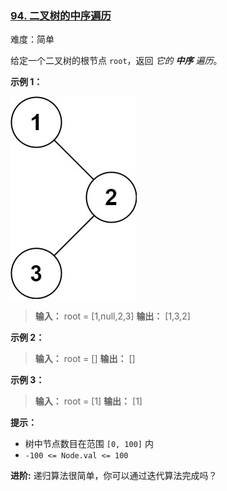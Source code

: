 ### [94\. 二叉树的中序遍历](https://leetcode.cn/problems/binary-tree-inorder-traversal/)

难度：简单

给定一个二叉树的根节点 `root`，返回 _它的 **中序** 遍历_。

**示例 1：**

![](./assets/img/Question0094.jpg)

> **输入：** root = [1,null,2,3]
> **输出：** [1,3,2]

**示例 2：**

> **输入：** root = []
> **输出：** []

**示例 3：**

> **输入：** root = [1]
> **输出：** [1]

**提示：**

- 树中节点数目在范围 `[0, 100]` 内
- `-100 <= Node.val <= 100`

**进阶:** 递归算法很简单，你可以通过迭代算法完成吗？
